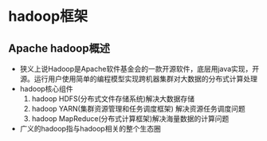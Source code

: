 # hadoop框架
## Apache hadoop概述
+ 狭义上说Hadoop是Apache软件基金会的一款开源软件，底层用java实现，开源。运行用户使用简单的编程模型实现跨机器集群对大数据的分布式计算处理
+ hadoop核心组件
  1. hadoop HDFS(分布式文件存储系统)解决大数据存储
  2. hadoop YARN(集群资源管理和任务调度框架) 解决资源任务调度问题
  3. hadoop MapReduce(分布式计算框架)解决海量数据的计算问题
+ 广义的hadoop指与hadoop相关的整个生态圈
